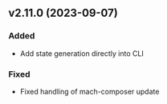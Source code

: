 ## v2.11.0 (2023-09-07)
### Added
* Add state generation directly into CLI
### Fixed
* Fixed handling of mach-composer update